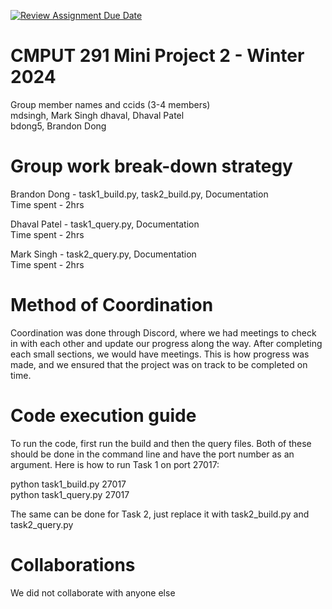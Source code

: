 [![Review Assignment Due Date](https://classroom.github.com/assets/deadline-readme-button-24ddc0f5d75046c5622901739e7c5dd533143b0c8e959d652212380cedb1ea36.svg)](https://classroom.github.com/a/Fozs_Okj)
# CMPUT 291 Mini Project 2 - Winter 2024  
Group member names and ccids (3-4 members)  
  mdsingh, Mark Singh
  dhaval, Dhaval Patel  
  bdong5, Brandon Dong  

# Group work break-down strategy
Brandon Dong - task1_build.py, task2_build.py, Documentation  
  Time spent - 2hrs

Dhaval Patel - task1_query.py, Documentation  
  Time spent - 2hrs

Mark Singh - task2_query.py, Documentation  
  Time spent - 2hrs

# Method of Coordination
Coordination was done through Discord, where we had meetings to check in with each other and update our progress along the way.
After completing each small sections, we would have meetings. This is how progress was made, and we ensured that the project was
on track to be completed on time.

# Code execution guide
To run the code, first run the build and then the query files. Both of these should be done in the command line and have the port number as an argument.
Here is how to run Task 1 on port 27017:

python task1_build.py 27017  
  python task1_query.py 27017

The same can be done for Task 2, just replace it with task2_build.py and task2_query.py

# Collaborations
We did not collaborate with anyone else  
